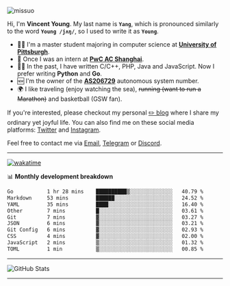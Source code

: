 <p align="left"> <img src="https://komarev.com/ghpvc/?username=missuo&label=Profile%20views&color=0e75b6&style=flat" alt="missuo" /> </p>


Hi, I'm **Vincent Young**. My last name is **`Yang`**, which is pronounced similarly to the word **`Young /jʌŋ/`**, so I used to write it as **`Young`**. 

-  👨‍🎓 I'm a master student majoring in computer science at [**University of Pittsburgh**](https://www.pitt.edu).
-  💼 Once I was an intern at **[PwC AC Shanghai](https://www.linkedin.com/company/pwc-ac-shanghai/)**.
-  👨‍💻 In the past, I have written C/C++, PHP, Java and JavaScript. Now I prefer writing **Python** and **Go**.
-  🆕 I'm the owner of the **[AS206729](https://bgp.tools/AS206729)** autonomous system number.
-  🌍 I like traveling (enjoy watching the sea), ~~running (want to run a Marathon)~~ and basketball (GSW fan).

If you're interested, please checkout my personal [✏️ blog](https://missuo.me/) where I share my ordinary yet joyful life. You can also find me on these social media platforms: [Twitter](https://twitter.com/m1ssuo) and [Instagram](https://www.instagram.com/missuo.me).

Feel free to contact me via <a href="mailto:i@yyt.moe">Email</a>, [Telegram](https://t.me/missuo) or [Discord](https://discordapp.com/users/missuo#7448).

-------

[![wakatime](https://wakatime.com/badge/user/c13cd961-40ca-417a-afb6-1f9ea8ac295c.svg)](https://wakatime.com/@missuo)

📊 **Monthly development breakdown**
<!--START_SECTION:waka-->

```txt
Go           1 hr 28 mins    ██████████▒░░░░░░░░░░░░░░   40.79 %
Markdown     53 mins         ██████░░░░░░░░░░░░░░░░░░░   24.52 %
YAML         35 mins         ████░░░░░░░░░░░░░░░░░░░░░   16.40 %
Other        7 mins          █░░░░░░░░░░░░░░░░░░░░░░░░   03.61 %
Git          7 mins          ▓░░░░░░░░░░░░░░░░░░░░░░░░   03.27 %
JSON         6 mins          ▓░░░░░░░░░░░░░░░░░░░░░░░░   03.21 %
Git Config   6 mins          ▓░░░░░░░░░░░░░░░░░░░░░░░░   02.93 %
CSS          4 mins          ▓░░░░░░░░░░░░░░░░░░░░░░░░   02.00 %
JavaScript   2 mins          ▒░░░░░░░░░░░░░░░░░░░░░░░░   01.32 %
TOML         1 min           ▒░░░░░░░░░░░░░░░░░░░░░░░░   00.85 %
```

<!--END_SECTION:waka-->

-------

![GitHub Stats](https://github-readme-stats-opal-alpha-76.vercel.app/api?username=missuo&show_icons=true&theme=transparent)

-------

